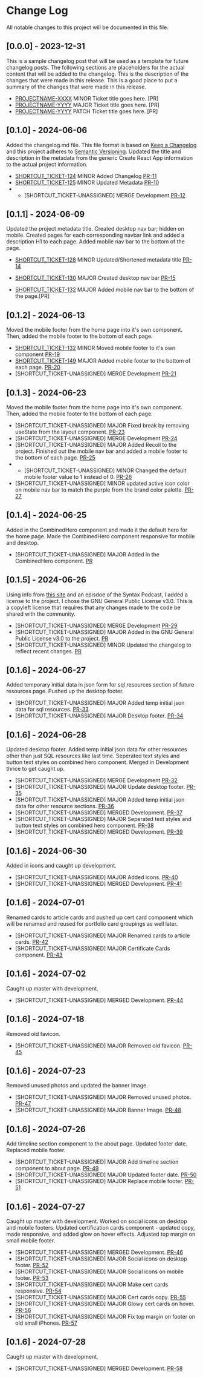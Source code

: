# Change Log

All notable changes to this project will be documented in this file.

## [0.0.0] - 2023-12-31

This is a sample changelog post that will be used as a template for future changelog posts. The following sections are placeholders for the actual content that will be added to the changelog. This is the description of the changes that were made in this release. This is a good place to put a summary of the changes that were made in this release.

- [PROJECTNAME-XXXX](asana.com) MINOR Ticket title goes here. [PR]
- [PROJECTNAME-YYYY](asana.com) MAJOR Ticket title goes here. [PR]
- [PROJECTNAME-YYYY](asana.com) PATCH Ticket title goes here. [PR]

## [0.1.0] - 2024-06-06

Added the changelog.md file. This file format is based on [Keep a Changelog](https://keepachangelog.com/en/1.1.0/) and this project adheres to [Semantic Versioning](https://semver.org/). Updated the title and description in the metadata from the generic Create React App information to the actual project information.

- [SHORTCUT_TICKET-124](https://app.shortcut.com/personal-growth/story/124/added-changelog) MINOR Added Changelog [PR-11](https://github.com/KirstenDarling/kirsten-darling-profile/pull/11)
- [SHORTCUT_TICKET-125](https://app.shortcut.com/personal-growth/story/125/update-metadata) MINOR Updated Metadata [PR-10](https://github.com/KirstenDarling/kirsten-darling-profile/pull/10)
- - [SHORTCUT_TICKET-UNASSIGNED] MERGE Development [PR-12](https://github.com/KirstenDarling/kirsten-darling-profile/pull/12)

## [0.1.1] - 2024-06-09

Updated the project metadata title. Created desktop nav bar; hidden on mobile. Created pages for each corresponding navbar link and added a description H1 to each page. Added mobile nav bar to the bottom of the page.

- [SHORTCUT_TICKET-128](https://app.shortcut.com/personal-growth/story/128/update-shorten-metadata-title) MINOR Updated/Shortened metadata title [PR-14](https://github.com/KirstenDarling/kirsten-darling-profile/pull/14)
- [SHORTCUT_TICKET-130](https://app.shortcut.com/personal-growth/story/130/create-desktop-nav-bar) MAJOR Created desktop nav bar [PR-15](https://github.com/KirstenDarling/kirsten-darling-profile/pull/15)

- [SHORTCUT_TICKET-132](https://app.shortcut.com/personal-growth/story/132/add-mobile-nav-bar) MAJOR Added mobile nav bar to the bottom of the page.[PR]

## [0.1.2] - 2024-06-13

Moved the mobile footer from the home page into it's own component. Then, added the mobile footer to the bottom of each page.

- [SHORTCUT_TICKET-132](https://app.shortcut.com/personal-growth/story/132/moved-mobile-footer-to-it-s-own-component) MINOR Moved mobile footer to it's own component [PR-19](https://github.com/KirstenDarling/kirsten-darling-profile/pull/19)
- [SHORTCUT_TICKET-149](https://app.shortcut.com/personal-growth/story/149/added-mobile-footer-to-each-page) MAJOR Added mobile footer to the bottom of each page. [PR-20](https://github.com/KirstenDarling/kirsten-darling-profile/pull/20)
- [SHORTCUT_TICKET-UNASSIGNED] MERGE Development [PR-21](https://github.com/KirstenDarling/kirsten-darling-profile/pull/21)

## [0.1.3] - 2024-06-23

Moved the mobile footer from the home page into it's own component. Then, added the mobile footer to the bottom of each page.

- [SHORTCUT_TICKET-UNASSIGNED] MAJOR Fixed break by removing useState from the layout component. [PR-23](https://github.com/KirstenDarling/kirsten-darling-profile/pull/23)
- [SHORTCUT_TICKET-UNASSIGNED] MERGE Development [PR-24](https://github.com/KirstenDarling/kirsten-darling-profile/pull/24)
- [SHORTCUT_TICKET-UNASSIGNED] MAJOR Added Recoil to the project. Finished out the mobile nav bar and added a mobile footer to the bottom of each page. [PR-25](https://github.com/KirstenDarling/kirsten-darling-profile/pull/25)
- - [SHORTCUT_TICKET-UNASSIGNED] MINOR Changed the default mobile footer value to 1 instead of 0. [PR-26](https://github.com/KirstenDarling/kirsten-darling-profile/pull/26)
- [SHORTCUT_TICKET-UNASSIGNED] MINOR updated active icon color on mobile nav bar to match the purple from the brand color palette. [PR-27](https://github.com/KirstenDarling/kirsten-darling-profile/pull/27)

## [0.1.4] - 2024-06-25

Added in the CombinedHero component and made it the default hero for the home page. Made the CombinedHero component responsive for mobile and desktop.

- [SHORTCUT_TICKET-UNASSIGNED] MAJOR Added in the CombinedHero component. [PR](https://github.com/KirstenDarling/kirsten-darling-profile/pull/28)

## [0.1.5] - 2024-06-26

Using info from [this site](https://choosealicense.com/licenses/) and an episdoe of the Syntax Podcast, I added a license to the project. I chose the GNU General Public License v3.0. This is a copyleft license that requires that any changes made to the code be shared with the community.

- [SHORTCUT_TICKET-UNASSIGNED] MERGE Development [PR-29](https://github.com/KirstenDarling/kirsten-darling-profile/pull/29)
- [SHORTCUT_TICKET-UNASSIGNED] MAJOR Added in the GNU General Public License v3.0 to the project. [PR](https://github.com/KirstenDarling/kirsten-darling-profile/pull/30)
- [SHORTCUT_TICKET-UNASSIGNED] MINOR Updated the changelog to reflect recent changes. [PR](https://github.com/KirstenDarling/kirsten-darling-profile/pull/31)

## [0.1.6] - 2024-06-27

Added temporary initial data in json form for sql resources section of future resources page. Pushed up the desktop footer.

- [SHORTCUT_TICKET-UNASSIGNED] MAJOR Added temp initial json data for sql resources. [PR-33](https://github.com/KirstenDarling/kirsten-darling-profile/pull/33)
- [SHORTCUT_TICKET-UNASSIGNED] MAJOR Desktop footer. [PR-34](https://github.com/KirstenDarling/kirsten-darling-profile/pull/34)

## [0.1.6] - 2024-06-28

Updated desktop footer. Added temp initial json data for other resources other than just SQL resources like last time. Seperated text styles and button text styles on combined hero component. Merged in Development thrice to get caught up.

- [SHORTCUT_TICKET-UNASSIGNED] MERGE Development [PR-32](https://github.com/KirstenDarling/kirsten-darling-profile/pull/32)
- [SHORTCUT_TICKET-UNASSIGNED] MAJOR Update desktop footer. [PR-35](https://github.com/KirstenDarling/kirsten-darling-profile/pull/35)
- [SHORTCUT_TICKET-UNASSIGNED] MAJOR Added temp initial json data for other resource sections. [PR-36](https://github.com/KirstenDarling/kirsten-darling-profile/pull/36)
- [SHORTCUT_TICKET-UNASSIGNED] MERGED Development. [PR-37](https://github.com/KirstenDarling/kirsten-darling-profile/pull/37)
- [SHORTCUT_TICKET-UNASSIGNED] MAJOR Seperated text styles and button text styles on combined hero component. [PR-38](https://github.com/KirstenDarling/kirsten-darling-profile/pull/38)
- [SHORTCUT_TICKET-UNASSIGNED] MERGED Development. [PR-39](https://github.com/KirstenDarling/kirsten-darling-profile/pull/39)

## [0.1.6] - 2024-06-30

Added in icons and caught up development.

- [SHORTCUT_TICKET-UNASSIGNED] MAJOR Added icons. [PR-40](https://github.com/KirstenDarling/kirsten-darling-profile/pull/40)
- [SHORTCUT_TICKET-UNASSIGNED] MERGED Development. [PR-41](https://github.com/KirstenDarling/kirsten-darling-profile/pull/41)

## [0.1.6] - 2024-07-01

Renamed cards to article cards and pushed up cert card component which will be renamed and reused for portfolio card groupings as well later.

- [SHORTCUT_TICKET-UNASSIGNED] MAJOR Renamed cards to article cards. [PR-42](https://github.com/KirstenDarling/kirsten-darling-profile/pull/42)
- [SHORTCUT_TICKET-UNASSIGNED] MAJOR Certificate Cards component. [PR-43](https://github.com/KirstenDarling/kirsten-darling-profile/pull/43)

## [0.1.6] - 2024-07-02

Caught up master with development.

- [SHORTCUT_TICKET-UNASSIGNED] MERGED Development. [PR-44](https://github.com/KirstenDarling/kirsten-darling-profile/pull/44)

## [0.1.6] - 2024-07-18

Removed old favicon.

- [SHORTCUT_TICKET-UNASSIGNED] MAJOR Removed old favicon. [PR-45](https://github.com/KirstenDarling/kirsten-darling-profile/pull/45)

## [0.1.6] - 2024-07-23

Removed unused photos and updated the banner image.

- [SHORTCUT_TICKET-UNASSIGNED] MAJOR Removed unused photos. [PR-47](https://github.com/KirstenDarling/kirsten-darling-profile/pull/47)
- [SHORTCUT_TICKET-UNASSIGNED] MAJOR Banner Image. [PR-48](https://github.com/KirstenDarling/kirsten-darling-profile/pull/48)

## [0.1.6] - 2024-07-26

Add timeline section component to the about page. Updated footer date. Replaced mobile footer.

- [SHORTCUT_TICKET-UNASSIGNED] MAJOR Add timeline section component to about page. [PR-49](https://github.com/KirstenDarling/kirsten-darling-profile/pull/49)
- [SHORTCUT_TICKET-UNASSIGNED] MAJOR Updated footer date. [PR-50](https://github.com/KirstenDarling/kirsten-darling-profile/pull/50)
- [SHORTCUT_TICKET-UNASSIGNED] MAJOR Replace mobile footer. [PR-51](https://github.com/KirstenDarling/kirsten-darling-profile/pull/51)

## [0.1.6] - 2024-07-27

Caught up master with development. Worked on social icons on desktop and mobile footers. Updated certification cards component - updated copy, made responsive, and added glow on hover effects. Adjusted top margin on small mobile footer.

- [SHORTCUT_TICKET-UNASSIGNED] MERGED Development. [PR-46](https://github.com/KirstenDarling/kirsten-darling-profile/pull/46)
- [SHORTCUT_TICKET-UNASSIGNED] MAJOR Social icons on desktop footer. [PR-52](https://github.com/KirstenDarling/kirsten-darling-profile/pull/52)
- [SHORTCUT_TICKET-UNASSIGNED] MAJOR Social icons on mobile footer. [PR-53](https://github.com/KirstenDarling/kirsten-darling-profile/pull/53)
- [SHORTCUT_TICKET-UNASSIGNED] MAJOR Make cert cards responsive. [PR-54](https://github.com/KirstenDarling/kirsten-darling-profile/pull/54)
- [SHORTCUT_TICKET-UNASSIGNED] MAJOR Cert cards copy. [PR-55](https://github.com/KirstenDarling/kirsten-darling-profile/pull/55)
- [SHORTCUT_TICKET-UNASSIGNED] MAJOR Glowy cert cards on hover. [PR-56](https://github.com/KirstenDarling/kirsten-darling-profile/pull/56)
- [SHORTCUT_TICKET-UNASSIGNED] MAJOR Fix top margin on footer on old small iPhones. [PR-57](https://github.com/KirstenDarling/kirsten-darling-profile/pull/57)

## [0.1.6] - 2024-07-28

Caught up master with development.

- [SHORTCUT_TICKET-UNASSIGNED] MERGED Development. [PR-58](https://github.com/KirstenDarling/kirsten-darling-profile/pull/58)
